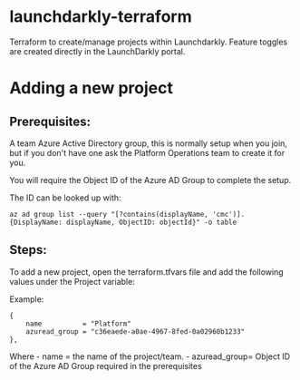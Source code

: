 # launchdarkly-terraform
Terraform to create/manage projects within Launchdarkly. Feature toggles are created directly in the LaunchDarkly portal. 

# Adding a new project

## Prerequisites:

A team Azure Active Directory group, this is normally setup when you join, but if you don't have one ask the Platform Operations team to create it for you. 

You will require the Object ID of the Azure AD Group to complete the setup.

The ID can be looked up with:
```shell
az ad group list --query "[?contains(displayName, 'cmc')].{DisplayName: displayName, ObjectID: objectId}" -o table
```

## Steps: 

To add a new project, open the terraform.tfvars file and add the following values under the Project variable:

Example: 

```
{
    name          = "Platform"
    azuread_group = "c36eaede-a0ae-4967-8fed-0a02960b1233"
},
```

Where - name = the name of the project/team.
      - azuread_group= Object ID of the Azure AD Group required in the prerequisites

